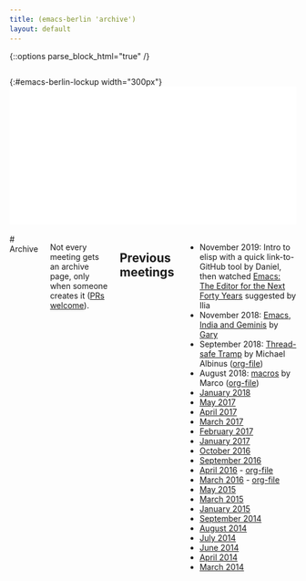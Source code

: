 ```yaml
---
title: (emacs-berlin 'archive')
layout: default
---
```

{::options parse_block_html="true" /}

<section id="above-fold"><div class="row"><div class="large-12 columns intro-info">

{:#emacs-berlin-lockup width="300px"}
![emacs-berlin logo](img/emacs-berlin.png)

</div></div></section>

<section id="below-fold"><div class="row"><div class="medium-8 columns">
# Archive

Not every meeting gets an archive page, only when someone creates it
([PRs welcome](https://github.com/emacs-berlin/emacs-berlin.org/)).

## Previous meetings
* November 2019: Intro to elisp with a quick link-to-GitHub tool by Daniel, then watched [Emacs: The Editor for the Next Forty Years](https://media.emacsconf.org/2019/26.html) suggested by Ilia
* November 2018: [Emacs, India and Geminis](https://worldgeek.org/gemini-in-action-india-2018/gemini-in-action.html) by [Gary](https://worldgeek.org/)
* September 2018: [Thread-safe Tramp](thread-safe-tramp-2018-09.html) by Michael Albinus ([org-file](thread-safe-tramp-2018-09.org))
* August 2018: [macros](macros-2018-08.html) by Marco ([org-file](macros-2018-08.org))
* [January 2018](20180131-notes.html)
* [May 2017](20170531-notes.html)
* [April 2017](20170426-notes.html)
* [March 2017](20170329-notes.html)
* [February 2017](#)
* [January 2017](20170126-notes.html)
* [October 2016](20161026-notes.html)
* [September 2016](20160928-notes.html)
* [April 2016](20160427-notes.html) - [org-file](20160427-notes.org)
* [March 2016](20160330-notes.html) - [org-file](20160330-notes.org)
* [May 2015](20150527-notes.html)
* [March 2015](20150325-announce.html)
* [January 2015](20150128-notes.html)
* [September 2014](20140924-notes.html)
* [August 2014](20140827-notes.html)
* [July 2014](20140730-notes.html)
* [June 2014](https://mailb.org/pipermail/emacs-berlin/2014/000008.html)
* [April 2014](https://gist.github.com/pxlpnk/11392935)
* [March 2014](20140327.html)



</div></div></section>
